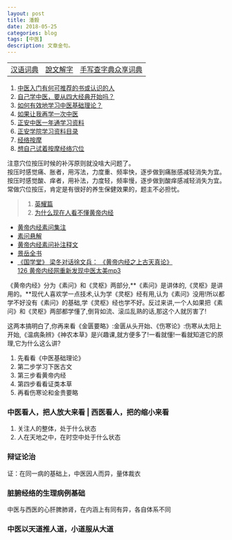 ```yaml
---
layout: post
title: 潘毅
date: 2018-05-25
categories: blog
tags: [中医]
description: 文章金句。
---
```


<table>
<tr><td><a href="http://m.cidianwang.com/cd/" target="_blank">汉语词典</a></td><td><a href="http://www.zdic.net/z/swjz/" target="_blank">說文解字</a></td><td><a href="http://www.sharew.cn/" target="_blank">手写查字典众享词典</a></td></tr>
</table>


1. [中医入门有何可推荐的书或认识的人](https://www.zhihu.com/question/19624425)
1. [自己学中医，要从四大经典开始吗？](http://3g.163.com/dy/article/D4Q8F1O00514K3KR.html)
2. [如何有效地学习中医基础理论？](http://www.360doc.cn/article/26469483_719186003.html)
3. [如果让我再学一次中医](https://www.zhinuo.space/article/70acd6e0.html)
4. [正安中医一年通学习资料](http://www.360doc.com/content/16/0521/13/4310195_561050165.shtml)
5. [正安学院学习资料目录](http://www.360doc.com/content/16/0518/22/4310195_560284743.shtml)
1. [经络按摩](https://www.zhihu.com/question/43103492/answer/95559635)
1. [想自己试着按摩经络穴位](https://www.zhihu.com/question/24839538)

注意穴位按压时候的补泻原则就没啥大问题了。<br>
按压时感觉痛、胀者，用泻法，力度重、频率快，逐步做到痛胀感减轻消失为宜。<br>
按压时感觉酸、痒者，用补法，力度轻，频率慢，逐步做到酸痒感减轻消失为宜。<br>
常做穴位按压，肯定是有很好的养生保健效果的，题主不必担忧。


<p>
  </p>
  
  
>1. [英耀篇](https://www.wukong.com/answer/6497199026725716238/)
>1. [为什么现在人看不懂黄帝内经](http://www.360doc.cn/article/944453_568286312.html)
- [黄帝内经素问集注](http://www.tcm100.com/user/hdnjswjz/index.htm)
- [素问悬解](http://www.zysj.com.cn/lilunshuji/suwenxuanjie/index.html)
- [黄帝内经素问补注释文](http://yuedu.163.com/source/c0cf0cfcfbc44677b51a61131e135a6e_4)
- [景岳全书](http://www.zysj.com.cn/lilunshuji/jingyuequanshu/)
- [《国学堂》 梁冬对话徐文兵： 《黄帝内经之上古天真论》](https://www.bilibili.com/video/av6209897/?from=search&seid=1611147863375217739)<br>
[ 126 黄帝内经网重新发现中医太美mp3](https://pan.baidu.com/s/1eS59Dey#list/path=%2F&parentPath=%2F)


《黄帝内经》分为《素问》和《灵枢》两部分,**《素问》是讲体的,《灵枢》是讲用的。**现代人喜欢学一点技术,认为学《灵枢》经有用,认为《素问》没用!所以都学不好没有《素问》的基础,学《灵枢》经也学不好。反过来讲,一个人如果把《素问》和《灵枢》两部都学懂了,倒背如流、滚瓜乱熟的话,那这个人就厉害了!


这两本搞明白了,你再来看《金匮要略》:金匮从头开始、《伤寒论》:伤寒从太阳上开始,《温病条辨》《神农本草》是兴趣课,就方便多了!一看就懂!一看就知道它的原理,它为什么这么讲?


1. 先看看《中医基础理论》
1. 第二步学习下医古文
1. 第三步看黄帝内经
1. 第四步看看证类本草
1. 再看伤寒论和金贵要略


### 中医看人，把人放大来看 | 西医看人，把的缩小来看
1. 关注人的整体，处于什么状态
2. 人在天地之中，在时空中处于什么状态

### 辩证论治
证：在同一病的基础上，中医因人而异，量体裁衣

### 脏腑经络的生理病例基础
中医与西医的心肝脾肺肾，在内涵上有同有异，各自体系不同

### 中医以天道推人道，小道服从大道

